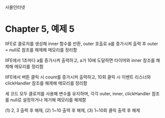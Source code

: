
사물인터넷

Chapter 5, 예제 5
================================

IIFE로 클로저를 생성해 inner 함수를 반환, outer 호출로 a를 증가시켜 출력 후 outer = null로 참조를 해제해 메모리를 정리함

IIFE에서 1초마다 a를 증가시켜 출력하고, a가 10에 도달하면 타이머와 inner 참조를 해제해 메모리를 정리함

IIFE에서 버튼 클릭 시 count를 증가시켜 출력하고, 10회 클릭 시 이벤트 리스너와 clickHandler 참조를 해제해 메모리를 정리함

세 코드 모두 클로저를 사용해 변수를 유지하며, 각각 outer, inner, clickHandler 참조를 null로 설정하거나 제거해 메모리를 해제함

(1) 2, 3 출력 후 해제, (2) 1~10 출력 후 해제, (3) 1~10회 클릭 출력 후 해제